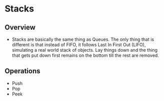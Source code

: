 # Stacks

## Overview
- Stacks are basically the same thing as Queues. The only thing that is different is that instead of FIFO, it follows Last In First Out (LIFO), simulating a real world stack of objects. Lay things down and the thing that gets put down first remains on the bottom till the rest are removed.

## Operations
- Push
- Pop
- Peek